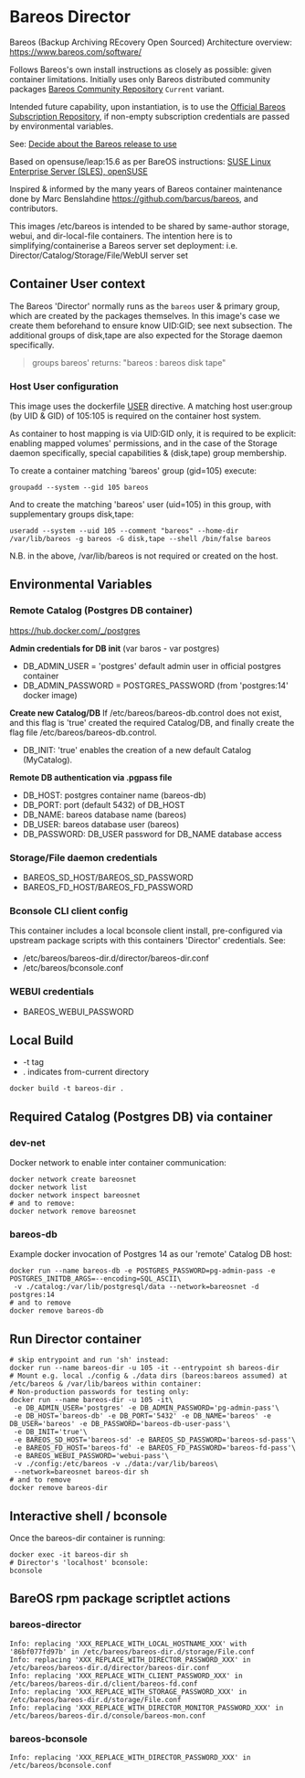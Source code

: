 # Bareos Director

Bareos (Backup Archiving REcovery Open Sourced) Architecture overview: https://www.bareos.com/software/

Follows Bareos's own install instructions as closely as possible: given container limitations.
Initially uses only Bareos distributed community packages [Bareos Community Repository](https://download.bareos.org/current) `Current` variant.

Intended future capability, upon instantiation, is to use the [Official Bareos Subscription Repository](https://download.bareos.com/bareos/release/),
if non-empty subscription credentials are passed by environmental variables.

See: [Decide about the Bareos release to use](https://docs.bareos.org/IntroductionAndTutorial/InstallingBareos.html#decide-about-the-bareos-release-to-use)

Based on opensuse/leap:15.6 as per BareOS instructions:
[SUSE Linux Enterprise Server (SLES), openSUSE](https://docs.bareos.org/IntroductionAndTutorial/InstallingBareos.html#install-on-suse-based-linux-distributions)

Inspired & informed by the many years of Bareos container maintenance done by Marc Benslahdine https://github.com/barcus/bareos, and contributors.

This images /etc/bareos is intended to be shared by same-author storage, webui, and dir-local-file containers.
The intention here is to simplifying/containerise a Bareos server set deployment:
i.e. Director/Catalog/Storage/File/WebUI server set

## Container User context

The Bareos 'Director' normally runs as the `bareos` user & primary group,
which are created by the packages themselves.
In this image's case we create them beforehand to ensure know UID:GID; see next subsection. 
The additional groups of disk,tape are also expected for the Storage daemon specifically.

> groups bareos' returns: "bareos : bareos disk tape"

### Host User configuration

This image uses the dockerfile [USER](https://docs.docker.com/reference/dockerfile/#user) directive.
A matching host user:group (by UID & GID) of 105:105 is required on the container host system.

As container to host mapping is via UID:GID only,
it is required to be explicit: enabling mapped volumes' permissions,
and in the case of the Storage daemon specifically,
special capabilities & (disk,tape) group membership.

To create a container matching 'bareos' group (gid=105) execute:
```shell
groupadd --system --gid 105 bareos
```
And to create the matching 'bareos' user (uid=105) in this group, with supplementary groups disk,tape:
```shell
useradd --system --uid 105 --comment "bareos" --home-dir /var/lib/bareos -g bareos -G disk,tape --shell /bin/false bareos
```
N.B. in the above, /var/lib/bareos is not required or created on the host.

## Environmental Variables

### Remote Catalog (Postgres DB container)
https://hub.docker.com/_/postgres

**Admin credentials for DB init**
(var baros - var postgres)
- DB_ADMIN_USER = 'postgres' default admin user in official postgres container
- DB_ADMIN_PASSWORD = POSTGRES_PASSWORD (from 'postgres:14' docker image)

**Create new Catalog/DB**
If /etc/bareos/bareos-db.control does not exist,
and this flag is 'true' created the required Catalog/DB,
and finally create the flag file /etc/bareos/bareos-db.control.
- DB_INIT: 'true' enables the creation of a new default Catalog (MyCatalog).

**Remote DB authentication via .pgpass file** 
- DB_HOST: postgres container name (bareos-db)
- DB_PORT: port (default 5432) of DB_HOST
- DB_NAME: bareos database name (bareos)
- DB_USER: bareos database user (bareos)
- DB_PASSWORD: DB_USER password for DB_NAME database access

### Storage/File daemon credentials

- BAREOS_SD_HOST/BAREOS_SD_PASSWORD 
- BAREOS_FD_HOST/BAREOS_FD_PASSWORD

### Bconsole CLI client config

This container includes a local bconsole client install,
pre-configured via upstream package scripts with this containers 'Director' credentials.
See:
- /etc/bareos/bareos-dir.d/director/bareos-dir.conf
- /etc/bareos/bconsole.conf

### WEBUI credentials

- BAREOS_WEBUI_PASSWORD

## Local Build
- -t tag <name>
- . indicates from-current directory

```
docker build -t bareos-dir .
```

## Required Catalog (Postgres DB) via container

### dev-net
Docker network to enable inter container communication:
```shell
docker network create bareosnet
docker network list
docker network inspect bareosnet
# and to remove:
docker network remove bareosnet
```

### bareos-db
Example docker invocation of Postgres 14 as our 'remote' Catalog DB host:
```shell
docker run --name bareos-db -e POSTGRES_PASSWORD=pg-admin-pass -e POSTGRES_INITDB_ARGS=--encoding=SQL_ASCII\
 -v ./catalog:/var/lib/postgresql/data --network=bareosnet -d postgres:14
# and to remove
docker remove bareos-db
```

## Run Director container 

```shell
# skip entrypoint and run 'sh' instead:
docker run --name bareos-dir -u 105 -it --entrypoint sh bareos-dir
# Mount e.g. local ./config & ./data dirs (bareos:bareos assumed) at /etc/bareos & /var/lib/bareos within container:
# Non-production passwords for testing only:
docker run --name bareos-dir -u 105 -it\
 -e DB_ADMIN_USER='postgres' -e DB_ADMIN_PASSWORD='pg-admin-pass'\
 -e DB_HOST='bareos-db' -e DB_PORT='5432' -e DB_NAME='bareos' -e DB_USER='bareos' -e DB_PASSWORD='bareos-db-user-pass'\
 -e DB_INIT='true'\
 -e BAREOS_SD_HOST='bareos-sd' -e BAREOS_SD_PASSWORD='bareos-sd-pass'\
 -e BAREOS_FD_HOST='bareos-fd' -e BAREOS_FD_PASSWORD='bareos-fd-pass'\
 -e BAREOS_WEBUI_PASSWORD='webui-pass'\
 -v ./config:/etc/bareos -v ./data:/var/lib/bareos\
 --network=bareosnet bareos-dir sh
# and to remove
docker remove bareos-dir
```

## Interactive shell / bconsole

Once the bareos-dir container is running:
```
docker exec -it bareos-dir sh
# Director's 'localhost' bconsole:
bconsole
```

## BareOS rpm package scriptlet actions

### bareos-director
```shell
Info: replacing 'XXX_REPLACE_WITH_LOCAL_HOSTNAME_XXX' with '86bf077fd97b' in /etc/bareos/bareos-dir.d/storage/File.conf
Info: replacing 'XXX_REPLACE_WITH_DIRECTOR_PASSWORD_XXX' in /etc/bareos/bareos-dir.d/director/bareos-dir.conf
Info: replacing 'XXX_REPLACE_WITH_CLIENT_PASSWORD_XXX' in /etc/bareos/bareos-dir.d/client/bareos-fd.conf
Info: replacing 'XXX_REPLACE_WITH_STORAGE_PASSWORD_XXX' in /etc/bareos/bareos-dir.d/storage/File.conf
Info: replacing 'XXX_REPLACE_WITH_DIRECTOR_MONITOR_PASSWORD_XXX' in /etc/bareos/bareos-dir.d/console/bareos-mon.conf
```

### bareos-bconsole
```shell
Info: replacing 'XXX_REPLACE_WITH_DIRECTOR_PASSWORD_XXX' in /etc/bareos/bconsole.conf
```